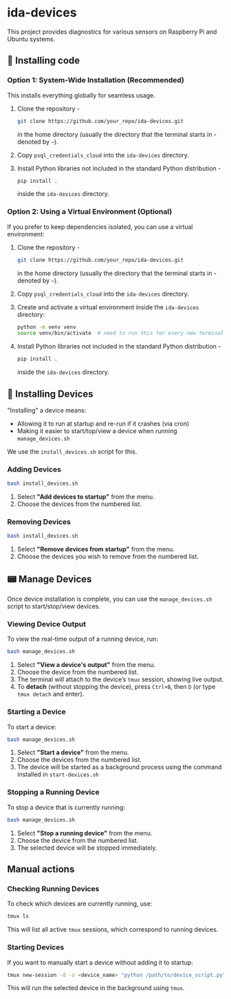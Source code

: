 # ida-devices

This project provides diagnostics for various sensors on Raspberry Pi and Ubuntu systems.

## 🚀 Installing code

### **Option 1: System-Wide Installation (Recommended)**

This installs everything globally for seamless usage.

1. Clone the repository -

   ```sh
   git clone https://github.com/your_repo/ida-devices.git
   ```

   in the home directory (usually the directory that the terminal starts in - denoted by `~`).

2. Copy `psql_credentials_cloud` into the `ida-devices` directory.

3. Install Python libraries not included in the standard Python distribution -
   ```sh
   pip install .
   ```
   inside the `ida-devices` directory.

### **Option 2: Using a Virtual Environment (Optional)**

If you prefer to keep dependencies isolated, you can use a virtual environment:

1. Clone the repository -

   ```sh
   git clone https://github.com/your_repo/ida-devices.git
   ```

   in the home directory (usually the directory that the terminal starts in - denoted by `~`).

2. Copy `psql_credentials_cloud` into the `ida-devices` directory.

3. Create and activate a virtual environment inside the `ida-devices` directory:

   ```sh
   python -m venv venv
   source venv/bin/activate  # need to run this for every new terminal
   ```

4. Install Python libraries not included in the standard Python distribution -
   ```sh
   pip install .
   ```
   inside the `ida-devices` directory.

## 🔧 Installing Devices

"Installing" a device means:

- Allowing it to run at startup and re-run if it crashes (via cron)
- Making it easier to start/top/view a device when running `manage_devices.sh`

We use the `install_devices.sh` script for this.

### **Adding Devices**

```sh
bash install_devices.sh
```

1. Select **"Add devices to startup"** from the menu.
2. Choose the devices from the numbered list.

### **Removing Devices**

```sh
bash install_devices.sh
```

1. Select **"Remove devices from startup"** from the menu.
2. Choose the devices you wish to remove from the numbered list.

## 📟 Manage Devices

Once device installation is complete, you can use the `manage_devices.sh` script to start/stop/view devices.

### **Viewing Device Output**

To view the real-time output of a running device, run:

```sh
bash manage_devices.sh
```

1. Select **"View a device's output"** from the menu.
2. Choose the device from the numbered list.
3. The terminal will attach to the device’s `tmux` session, showing live output.
4. To **detach** (without stopping the device), press `Ctrl+B`, then `D` (or type `tmux detach` and enter).

### **Starting a Device**

To start a device:

```sh
bash manage_devices.sh
```

1. Select **"Start a device"** from the menu.
2. Choose the devices from the numbered list.
3. The device will be started as a background process using the command installed in `start-devices.sh`

### **Stopping a Running Device**

To stop a device that is currently running:

```sh
bash manage_devices.sh
```

1. Select **"Stop a running device"** from the menu.
2. Choose the device from the numbered list.
3. The selected device will be stopped immediately.

## Manual actions

### **Checking Running Devices**

To check which devices are currently running, use:

```sh
tmux ls
```

This will list all active `tmux` sessions, which correspond to running devices.

### **Starting Devices**

If you want to manually start a device without adding it to startup:

```sh
tmux new-session -d -s <device_name> "python /path/to/device_script.py"
```

This will run the selected device in the background using `tmux`.

